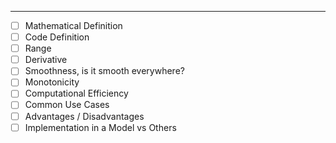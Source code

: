 




---

- [ ] Mathematical Definition
- [ ] Code Definition
- [ ] Range
- [ ] Derivative
- [ ] Smoothness, is it smooth everywhere?
- [ ] Monotonicity
- [ ] Computational Efficiency
- [ ] Common Use Cases
- [ ] Advantages / Disadvantages
- [ ] Implementation in a Model vs Others